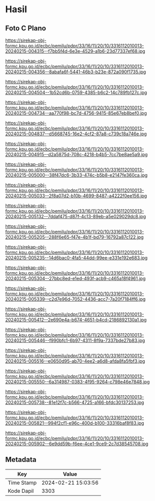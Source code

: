 # Hasil

## Foto C Plano

https://sirekap-obj-formc.kpu.go.id/ecbc/pemilu/pdpr/33/16/11/20/10/3316112010013-20240215-004315--f7bb5f4d-6e3e-4529-a1b6-23d77337ef68.jpg

https://sirekap-obj-formc.kpu.go.id/ecbc/pemilu/pdpr/33/16/11/20/10/3316112010013-20240215-004356--8abafa6f-5441-46b3-b23e-872a090f1735.jpg

https://sirekap-obj-formc.kpu.go.id/ecbc/pemilu/pdpr/33/16/11/20/10/3316112010013-20240215-004504--1b52cd6b-0759-4385-b6c2-14c789fb127c.jpg

https://sirekap-obj-formc.kpu.go.id/ecbc/pemilu/pdpr/33/16/11/20/10/3316112010013-20240215-004734--aa770f98-bc7d-4756-9415-85e67eb8bef0.jpg

https://sirekap-obj-formc.kpu.go.id/ecbc/pemilu/pdpr/33/16/11/20/10/3316112010013-20240215-004837--d5668745-16e2-4cf2-87a8-c739c18a746e.jpg

https://sirekap-obj-formc.kpu.go.id/ecbc/pemilu/pdpr/33/16/11/20/10/3316112010013-20240215-004915--d2a5875d-708c-4218-b4b5-7cc7be8ae5a9.jpg

https://sirekap-obj-formc.kpu.go.id/ecbc/pemilu/pdpr/33/16/11/20/10/3316112010013-20240215-005000--38f47dc6-3b33-474c-b5b8-e2147fe360ca.jpg

https://sirekap-obj-formc.kpu.go.id/ecbc/pemilu/pdpr/33/16/11/20/10/3316112010013-20240215-005033--2f8a07d2-b10b-4699-8487-a4222f0ee156.jpg

https://sirekap-obj-formc.kpu.go.id/ecbc/pemilu/pdpr/33/16/11/20/10/3316112010013-20240215-005132--7ddaf475-d87f-4c13-89eb-a5e029029dc8.jpg

https://sirekap-obj-formc.kpu.go.id/ecbc/pemilu/pdpr/33/16/11/20/10/3316112010013-20240215-005205--288f6e65-f47e-4b1f-bd79-16792a87c122.jpg

https://sirekap-obj-formc.kpu.go.id/ecbc/pemilu/pdpr/33/16/11/20/10/3316112010013-20240215-005235--14d6bac0-4fa5-44dd-99ee-e331e192e683.jpg

https://sirekap-obj-formc.kpu.go.id/ecbc/pemilu/pdpr/33/16/11/20/10/3316112010013-20240215-005304--27bbc8ed-e1ed-493f-acb9-c465a18f4961.jpg

https://sirekap-obj-formc.kpu.go.id/ecbc/pemilu/pdpr/33/16/11/20/10/3316112010013-20240215-005339--c2d7e96d-7052-4436-acc7-7a20f7184ff6.jpg

https://sirekap-obj-formc.kpu.go.id/ecbc/pemilu/pdpr/33/16/11/20/10/3316112010013-20240215-005412--2e690e4a-b674-4651-b4cd-2186892130a1.jpg

https://sirekap-obj-formc.kpu.go.id/ecbc/pemilu/pdpr/33/16/11/20/10/3316112010013-20240215-005446--f990bfc1-6b97-4311-8f9a-7337bde27b83.jpg

https://sirekap-obj-formc.kpu.go.id/ecbc/pemilu/pdpr/33/16/11/20/10/3316112010013-20240215-005516--e0650d95-ab70-4ee2-a6d8-afda8fa5fbf3.jpg

https://sirekap-obj-formc.kpu.go.id/ecbc/pemilu/pdpr/33/16/11/20/10/3316112010013-20240215-005550--6a314987-0383-4f95-9264-c798e46e7848.jpg

https://sirekap-obj-formc.kpu.go.id/ecbc/pemilu/pdpr/33/16/11/20/10/3316112010013-20240215-005738--81e12f7c-b566-4725-a166-bfdc30137253.jpg

https://sirekap-obj-formc.kpu.go.id/ecbc/pemilu/pdpr/33/16/11/20/10/3316112010013-20240215-005821--994f2cf1-e96c-400d-b100-33316baf8f83.jpg

https://sirekap-obj-formc.kpu.go.id/ecbc/pemilu/pdpr/33/16/11/20/10/3316112010013-20240215-005902--6e9dd59b-f6ee-4ce1-9ce9-2c7d38545708.jpg


## Metadata

| Key        | Value               |
| ---------- | ------------------- |
| Time Stamp | 2024-02-21 15:03:56 |
| Kode Dapil | 3303                |



